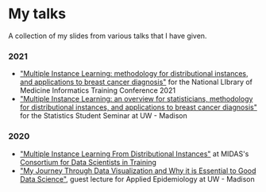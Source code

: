 # My talks

A collection of my slides from various talks that I have given.

### 2021

- ["Multiple Instance Learning: methodology for distributional instances, and applications to breast cancer diagnosis"](https://github.com/skent259/talks/blob/master/2021-06-21_nlm-conference/slides.pdf) for the National LIbrary of Medicine Informatics Training Conference 2021
- ["Multiple Instance Learning: an overview for statisticians, methodology for distributional instances, and applications to breast cancer diagnosis"](https://github.com/skent259/talks/blob/master/2021-04-31_student-seminar/slides.pdf) for the Statistics Student Seminar at UW - Madison

### 2020

- ["Multiple Instance Learning From Distributional Instances"](https://github.com/skent259/talks/blob/master/2020-10-30_MIDAS/slides.pdf) at MIDAS's [Consortium for Data Scientists in Training](https://midas.umich.edu/ds-training-consortium/)
- ["My Journey Through Data Visualization and Why it is Essential to Good Data Science"](https://github.com/skent259/talks/blob/master/2020-10-01_guest-lecture-applied-epi/slides.pptx), guest lecture for Applied Epidemiology at UW - Madison

